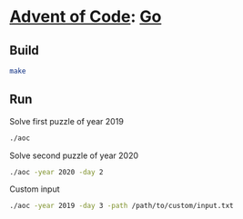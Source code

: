 # [Advent of Code](https://adventofcode.com/): [Go](https://golang.org/)

## Build

```sh
make
```

## Run

Solve first puzzle of year 2019

```sh
./aoc
```

Solve second puzzle of year 2020

```sh
./aoc -year 2020 -day 2
```

Custom input

```sh
./aoc -year 2019 -day 3 -path /path/to/custom/input.txt
```
